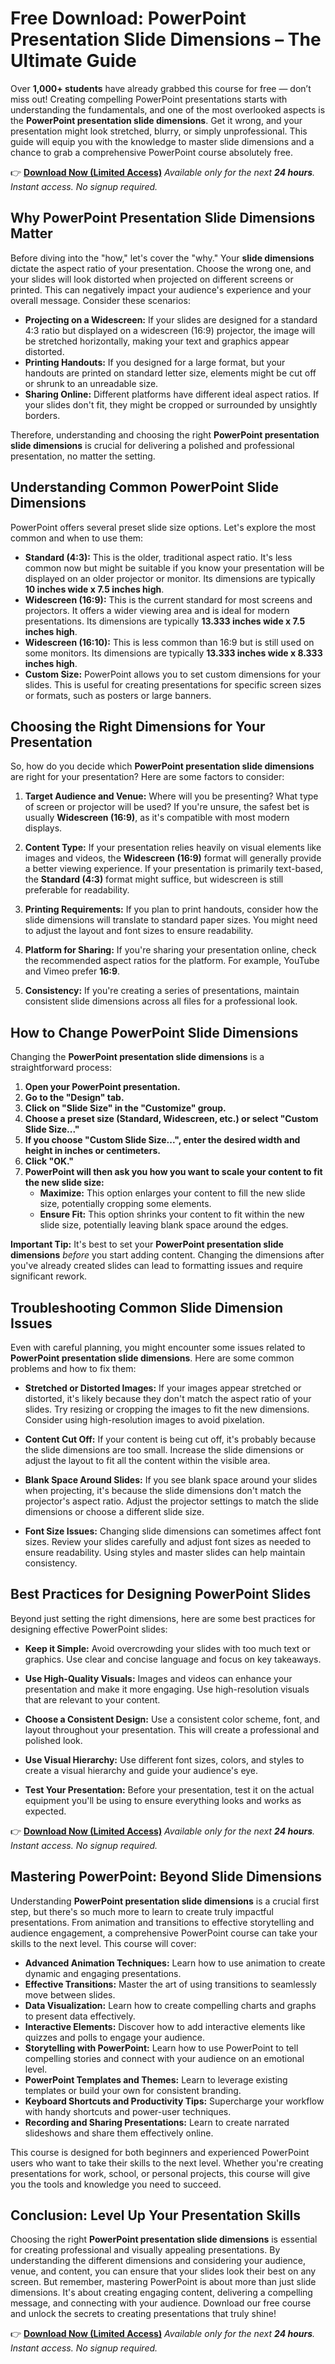 # Free Download: PowerPoint Presentation Slide Dimensions – The Ultimate Guide

Over **1,000+ students** have already grabbed this course for free — don’t miss out!
Creating compelling PowerPoint presentations starts with understanding the fundamentals, and one of the most overlooked aspects is the **PowerPoint presentation slide dimensions**. Get it wrong, and your presentation might look stretched, blurry, or simply unprofessional. This guide will equip you with the knowledge to master slide dimensions and a chance to grab a comprehensive PowerPoint course absolutely free.

👉 [**Download Now (Limited Access)**](https://udemywork.com/powerpoint-presentation-slide-dimensions)
_Available only for the next **24 hours**. Instant access. No signup required._

## Why PowerPoint Presentation Slide Dimensions Matter

Before diving into the "how," let's cover the "why." Your **slide dimensions** dictate the aspect ratio of your presentation. Choose the wrong one, and your slides will look distorted when projected on different screens or printed. This can negatively impact your audience's experience and your overall message. Consider these scenarios:

*   **Projecting on a Widescreen:** If your slides are designed for a standard 4:3 ratio but displayed on a widescreen (16:9) projector, the image will be stretched horizontally, making your text and graphics appear distorted.
*   **Printing Handouts:** If you designed for a large format, but your handouts are printed on standard letter size, elements might be cut off or shrunk to an unreadable size.
*   **Sharing Online:** Different platforms have different ideal aspect ratios. If your slides don't fit, they might be cropped or surrounded by unsightly borders.

Therefore, understanding and choosing the right **PowerPoint presentation slide dimensions** is crucial for delivering a polished and professional presentation, no matter the setting.

## Understanding Common PowerPoint Slide Dimensions

PowerPoint offers several preset slide size options. Let's explore the most common and when to use them:

*   **Standard (4:3):** This is the older, traditional aspect ratio. It's less common now but might be suitable if you know your presentation will be displayed on an older projector or monitor. Its dimensions are typically **10 inches wide x 7.5 inches high**.
*   **Widescreen (16:9):** This is the current standard for most screens and projectors. It offers a wider viewing area and is ideal for modern presentations. Its dimensions are typically **13.333 inches wide x 7.5 inches high**.
*   **Widescreen (16:10):** This is less common than 16:9 but is still used on some monitors. Its dimensions are typically **13.333 inches wide x 8.333 inches high**.
*   **Custom Size:** PowerPoint allows you to set custom dimensions for your slides. This is useful for creating presentations for specific screen sizes or formats, such as posters or large banners.

## Choosing the Right Dimensions for Your Presentation

So, how do you decide which **PowerPoint presentation slide dimensions** are right for your presentation? Here are some factors to consider:

1.  **Target Audience and Venue:** Where will you be presenting? What type of screen or projector will be used? If you're unsure, the safest bet is usually **Widescreen (16:9)**, as it's compatible with most modern displays.

2.  **Content Type:** If your presentation relies heavily on visual elements like images and videos, the **Widescreen (16:9)** format will generally provide a better viewing experience. If your presentation is primarily text-based, the **Standard (4:3)** format might suffice, but widescreen is still preferable for readability.

3.  **Printing Requirements:** If you plan to print handouts, consider how the slide dimensions will translate to standard paper sizes. You might need to adjust the layout and font sizes to ensure readability.

4.  **Platform for Sharing:** If you're sharing your presentation online, check the recommended aspect ratios for the platform. For example, YouTube and Vimeo prefer **16:9**.

5.  **Consistency:** If you're creating a series of presentations, maintain consistent slide dimensions across all files for a professional look.

## How to Change PowerPoint Slide Dimensions

Changing the **PowerPoint presentation slide dimensions** is a straightforward process:

1.  **Open your PowerPoint presentation.**
2.  **Go to the "Design" tab.**
3.  **Click on "Slide Size" in the "Customize" group.**
4.  **Choose a preset size (Standard, Widescreen, etc.) or select "Custom Slide Size..."**
5.  **If you choose "Custom Slide Size...", enter the desired width and height in inches or centimeters.**
6.  **Click "OK."**
7.  **PowerPoint will then ask you how you want to scale your content to fit the new slide size:**
    *   **Maximize:** This option enlarges your content to fill the new slide size, potentially cropping some elements.
    *   **Ensure Fit:** This option shrinks your content to fit within the new slide size, potentially leaving blank space around the edges.

**Important Tip:** It's best to set your **PowerPoint presentation slide dimensions** *before* you start adding content. Changing the dimensions after you've already created slides can lead to formatting issues and require significant rework.

## Troubleshooting Common Slide Dimension Issues

Even with careful planning, you might encounter some issues related to **PowerPoint presentation slide dimensions**. Here are some common problems and how to fix them:

*   **Stretched or Distorted Images:** If your images appear stretched or distorted, it's likely because they don't match the aspect ratio of your slides. Try resizing or cropping the images to fit the new dimensions. Consider using high-resolution images to avoid pixelation.

*   **Content Cut Off:** If your content is being cut off, it's probably because the slide dimensions are too small. Increase the slide dimensions or adjust the layout to fit all the content within the visible area.

*   **Blank Space Around Slides:** If you see blank space around your slides when projecting, it's because the slide dimensions don't match the projector's aspect ratio. Adjust the projector settings to match the slide dimensions or choose a different slide size.

*   **Font Size Issues:** Changing slide dimensions can sometimes affect font sizes. Review your slides carefully and adjust font sizes as needed to ensure readability. Using styles and master slides can help maintain consistency.

## Best Practices for Designing PowerPoint Slides

Beyond just setting the right dimensions, here are some best practices for designing effective PowerPoint slides:

*   **Keep it Simple:** Avoid overcrowding your slides with too much text or graphics. Use clear and concise language and focus on key takeaways.

*   **Use High-Quality Visuals:** Images and videos can enhance your presentation and make it more engaging. Use high-resolution visuals that are relevant to your content.

*   **Choose a Consistent Design:** Use a consistent color scheme, font, and layout throughout your presentation. This will create a professional and polished look.

*   **Use Visual Hierarchy:** Use different font sizes, colors, and styles to create a visual hierarchy and guide your audience's eye.

*   **Test Your Presentation:** Before your presentation, test it on the actual equipment you'll be using to ensure everything looks and works as expected.

👉 [**Download Now (Limited Access)**](https://udemywork.com/powerpoint-presentation-slide-dimensions)
_Available only for the next **24 hours**. Instant access. No signup required._

## Mastering PowerPoint: Beyond Slide Dimensions

Understanding **PowerPoint presentation slide dimensions** is a crucial first step, but there's so much more to learn to create truly impactful presentations. From animation and transitions to effective storytelling and audience engagement, a comprehensive PowerPoint course can take your skills to the next level. This course will cover:

*   **Advanced Animation Techniques:** Learn how to use animation to create dynamic and engaging presentations.
*   **Effective Transitions:** Master the art of using transitions to seamlessly move between slides.
*   **Data Visualization:** Learn how to create compelling charts and graphs to present data effectively.
*   **Interactive Elements:** Discover how to add interactive elements like quizzes and polls to engage your audience.
*   **Storytelling with PowerPoint:** Learn how to use PowerPoint to tell compelling stories and connect with your audience on an emotional level.
*   **PowerPoint Templates and Themes:** Learn to leverage existing templates or build your own for consistent branding.
*   **Keyboard Shortcuts and Productivity Tips:** Supercharge your workflow with handy shortcuts and power-user techniques.
*   **Recording and Sharing Presentations:** Learn to create narrated slideshows and share them effectively online.

This course is designed for both beginners and experienced PowerPoint users who want to take their skills to the next level. Whether you're creating presentations for work, school, or personal projects, this course will give you the tools and knowledge you need to succeed.

## Conclusion: Level Up Your Presentation Skills

Choosing the right **PowerPoint presentation slide dimensions** is essential for creating professional and visually appealing presentations. By understanding the different dimensions and considering your audience, venue, and content, you can ensure that your slides look their best on any screen. But remember, mastering PowerPoint is about more than just slide dimensions. It's about creating engaging content, delivering a compelling message, and connecting with your audience. Download our free course and unlock the secrets to creating presentations that truly shine!

👉 [**Download Now (Limited Access)**](https://udemywork.com/powerpoint-presentation-slide-dimensions)
_Available only for the next **24 hours**. Instant access. No signup required._
